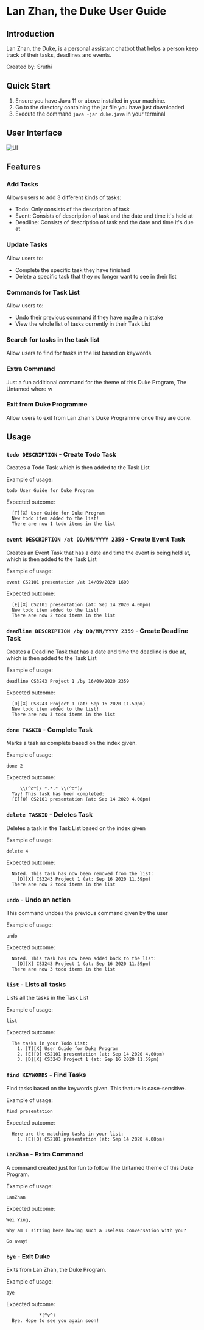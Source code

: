 # Lan Zhan, the Duke User Guide

## Introduction
Lan Zhan, the Duke, is a personal assistant chatbot that helps a person keep 
track of their tasks, deadlines and events. 

Created by: Sruthi 

## Quick Start
1. Ensure you have Java 11 or above installed in your machine.
2. Go to the directory containing the jar file you have just downloaded
3. Execute the command `java -jar duke.java` in your terminal

## User Interface
![UI](Ui.png)

## Features 

### Add Tasks
Allows users to add 3 different kinds of tasks: 
- Todo: Only consists of the description of task 
- Event: Consists of description of task and the date and time it's held at 
- Deadline: Consists of description of task and the date and time it's due at 

### Update Tasks
Allow users to: 
- Complete the specific task they have finished
- Delete a specific task that they no longer want to see in their list

### Commands for Task List
Allow users to:
- Undo their previous command if they have made a mistake
- View the whole list of tasks currently in their Task List
    
### Search for tasks in the task list
Allow users to find for tasks in the list based on keywords.

### Extra Command
Just a fun additional command for the theme of this Duke Program, The Untamed where w

### Exit from Duke Programme
Allow users to exit from Lan Zhan's Duke Programme once they are done.

## Usage

### `todo DESCRIPTION` - Create Todo Task

Creates a Todo Task which is then added to the Task List

Example of usage: 

`todo User Guide for Duke Program`

Expected outcome:

```  
  [T][X] User Guide for Duke Program
  New todo item added to the list!
  There are now 1 todo items in the list
```

### `event DESCRIPTION /at DD/MM/YYYY 2359` - Create Event Task

Creates an Event Task that has a date and time the event is being held at, which is then added to the Task List

Example of usage: 

`event CS2101 presentation /at 14/09/2020 1600`

Expected outcome:

```
  [E][X] CS2101 presentation (at: Sep 14 2020 4.00pm)
  New todo item added to the list!
  There are now 2 todo items in the list
```

### `deadline DESCRIPTION /by DD/MM/YYYY 2359` - Create Deadline Task

Creates a Deadline Task that has a date and time the deadline is due at, which is then added to the Task List

Example of usage: 

`deadline CS3243 Project 1 /by 16/09/2020 2359`

Expected outcome:

```
  [D][X] CS3243 Project 1 (at: Sep 16 2020 11.59pm)
  New todo item added to the list!
  There are now 3 todo items in the list
```

### `done TASKID` - Complete Task

Marks a task as complete based on the index given.

Example of usage: 

`done 2`

Expected outcome:

```
     \\(^o^)/ *.*.* \\(^o^)/
  Yay! This task has been completed:
  [E][O] CS2101 presentation (at: Sep 14 2020 4.00pm)
```

### `delete TASKID` - Deletes Task

Deletes a task in the Task List based on the index given

Example of usage: 

`delete 4`

Expected outcome:

```
  Noted. This task has now been removed from the list:
    [D][X] CS3243 Project 1 (at: Sep 16 2020 11.59pm)
  There are now 2 todo items in the list
```

### `undo` - Undo an action

This command undoes the previous command given by the user

Example of usage: 

`undo`

Expected outcome:

```
  Noted. This task has now been added back to the list:
    [D][X] CS3243 Project 1 (at: Sep 16 2020 11.59pm)
  There are now 3 todo items in the list
```

### `list` - Lists all tasks

Lists all the tasks in the Task List

Example of usage: 

`list`

Expected outcome:

```
  The tasks in your Todo List:
    1. [T][X] User Guide for Duke Program
    2. [E][O] CS2101 presentation (at: Sep 14 2020 4.00pm)
    3. [D][X] CS3243 Project 1 (at: Sep 16 2020 11.59pm)
```

### `find KEYWORDS` - Find Tasks

Find tasks based on the keywords given. This feature is case-sensitive.

Example of usage: 

`find presentation`

Expected outcome:

```
  Here are the matching tasks in your list:
    1. [E][O] CS2101 presentation (at: Sep 14 2020 4.00pm)
```

### `LanZhan` - Extra Command

A command created just for fun to follow The Untamed theme of this Duke Program.

Example of usage: 

`LanZhan`

Expected outcome:

```
Wei Ying,

Why am I sitting here having such a useless conversation with you?

Go away!
```

### `bye` - Exit Duke

Exits from Lan Zhan, the Duke Program.

Example of usage: 

`bye`

Expected outcome:

```
            *(^v^)
  Bye. Hope to see you again soon!
```
